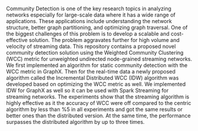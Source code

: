 Community Detection is one of the key research topics in analyzing networks especially for large-scale data where it has a wide range of applications. These applications include understanding the network structure, better graph partitioning, and optimizing graph traversal. One of the biggest challenges of this problem is to develop a scalable and cost-effective solution. The problem aggravates further for high volume and velocity of streaming data.
This repository contains a proposed novel community detection solution using the Weighted Community Clustering (WCC) metric for unweighted undirected node-grained streaming networks. We first implemented an algorithm for static community detection with the WCC metric in GraphX. Then for the real-time data a newly proposed algorithm called the Incremental Distributed WCC (IDW) algorithm was developed based on optimizing the WCC metric as well. We implemented IDW for GraphX as well so it can be used with Spark Streaming for streaming networks. The experiments show that the streaming algorithm is highly effective as it the accuracy of WCC were off compared to the centric algorithm by less than \%5  in all experiments and got the same results or better ones than the distributed version. At the same time, the performance surpasses the distributed algorithm by up to three times.
